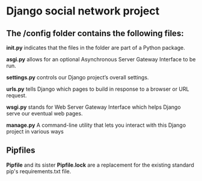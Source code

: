 
# Django social network project 


## The /config folder contains the following files:


__init.py__ indicates that the files in the folder are part of a Python package.

__asgi.py__ allows for an optional Asynchronous Server Gateway Interface to be run.

__settings.py__ controls our Django project’s overall settings.

__urls.py__ tells Django which pages to build in response to a browser or URL request.

__wsgi.py__ stands for Web Server Gateway Interface which helps Django serve our eventual web pages.

__manage.py__ A command-line utility that lets you interact with this Django project in various ways

## Pipfiles

__Pipfile__ and its sister __Pipfile.lock__ are a replacement for the existing standard pip's requirements.txt file. 